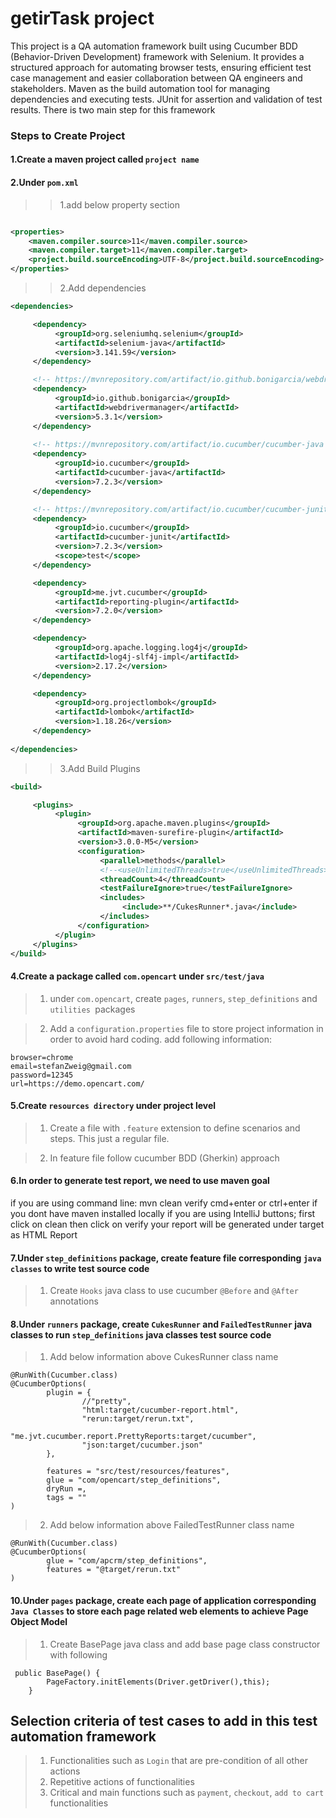 # getirTask project

This project is a QA automation framework built using Cucumber BDD (Behavior-Driven Development) framework with Selenium. It provides a structured approach for automating browser tests, ensuring efficient test case management and easier collaboration between QA engineers and stakeholders. Maven as the build automation tool for managing dependencies and executing tests. JUnit for assertion and validation of test results. There is two main step for this framework


### Steps to Create Project
#### 1.Create a maven project called `project name`

#### 2.Under `pom.xml`

>> 1.add below property section

```xml

<properties>
    <maven.compiler.source>11</maven.compiler.source>
    <maven.compiler.target>11</maven.compiler.target>
    <project.build.sourceEncoding>UTF-8</project.build.sourceEncoding>
</properties>
```

>> 2.Add dependencies

```xml
<dependencies>

     <dependency>
          <groupId>org.seleniumhq.selenium</groupId>
          <artifactId>selenium-java</artifactId>
          <version>3.141.59</version>
     </dependency>

     <!-- https://mvnrepository.com/artifact/io.github.bonigarcia/webdrivermanager -->
     <dependency>
          <groupId>io.github.bonigarcia</groupId>
          <artifactId>webdrivermanager</artifactId>
          <version>5.3.1</version>
     </dependency>
     
     <!-- https://mvnrepository.com/artifact/io.cucumber/cucumber-java -->
     <dependency>
          <groupId>io.cucumber</groupId>
          <artifactId>cucumber-java</artifactId>
          <version>7.2.3</version>
     </dependency>

     <!-- https://mvnrepository.com/artifact/io.cucumber/cucumber-junit -->
     <dependency>
          <groupId>io.cucumber</groupId>
          <artifactId>cucumber-junit</artifactId>
          <version>7.2.3</version>
          <scope>test</scope>
     </dependency>

     <dependency>
          <groupId>me.jvt.cucumber</groupId>
          <artifactId>reporting-plugin</artifactId>
          <version>7.2.0</version>
     </dependency>

     <dependency>
          <groupId>org.apache.logging.log4j</groupId>
          <artifactId>log4j-slf4j-impl</artifactId>
          <version>2.17.2</version>
     </dependency>

     <dependency>
          <groupId>org.projectlombok</groupId>
          <artifactId>lombok</artifactId>
          <version>1.18.26</version>
     </dependency>
     
</dependencies>
 ```

>> 3.Add Build Plugins

```xml
<build>

     <plugins>
          <plugin>
               <groupId>org.apache.maven.plugins</groupId>
               <artifactId>maven-surefire-plugin</artifactId>
               <version>3.0.0-M5</version>
               <configuration>
                    <parallel>methods</parallel>
                    <!--<useUnlimitedThreads>true</useUnlimitedThreads>-->
                    <threadCount>4</threadCount>
                    <testFailureIgnore>true</testFailureIgnore>
                    <includes>
                         <include>**/CukesRunner*.java</include>
                    </includes>
               </configuration>
          </plugin>
     </plugins>
</build>

```
>

#### 4.Create a package called `com.opencart` under `src/test/java`

> 1. under `com.opencart`, create `pages`, `runners`, `step_definitions` and `utilities `packages 

> 2. Add a `configuration.properties` file to store project information in order to avoid hard coding.
     add following information:
```
browser=chrome
email=stefanZweig@gmail.com
password=12345
url=https://demo.opencart.com/
```


#### 5.Create `resources directory` under project level 
> 1. Create a file with `.feature` extension to define scenarios and steps. This just a regular file.

> 2. In feature file follow cucumber BDD (Gherkin) approach



#### 6.In order to generate test report, we need to use maven goal

if you are using command line: mvn clean verify cmd+enter or ctrl+enter if you dont have maven installed locally
if you are using IntelliJ buttons;
first click on clean then click on verify
your report will be generated under target as HTML Report

#### 7.Under `step_definitions` package, create feature file corresponding `java classes` to write test source code

> 1. Create `Hooks` java class to use cucumber `@Before` and `@After` annotations


#### 8.Under `runners` package, create `CukesRunner` and `FailedTestRunner` java classes to run `step_definitions` java classes test source code
> 1. Add below information above CukesRunner class name
```
@RunWith(Cucumber.class)
@CucumberOptions(
        plugin = {
                //"pretty",
                "html:target/cucumber-report.html",
                "rerun:target/rerun.txt",
                "me.jvt.cucumber.report.PrettyReports:target/cucumber",
                "json:target/cucumber.json"
        },

        features = "src/test/resources/features",
        glue = "com/opencart/step_definitions",
        dryRun =,
        tags = ""
)
```
> 2. Add below information above FailedTestRunner class name
```
@RunWith(Cucumber.class)
@CucumberOptions(
        glue = "com/apcrm/step_definitions",
        features = "@target/rerun.txt"
)
```

#### 10.Under `pages` package, create each page of application corresponding `Java Classes` to store each page related web elements to achieve Page Object Model
> 1. Create BasePage java class and add base page class constructor with following 
```
 public BasePage() {
        PageFactory.initElements(Driver.getDriver(),this);
    }
```

## Selection criteria of test cases to add in this test automation framework
> 1. Functionalities such as `Login` that are pre-condition of all other actions
> 2. Repetitive actions of functionalities
> 3. Critical and main functions such as `payment`, `checkout`, `add to cart`  functionalities 
